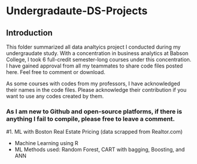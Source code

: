 # Undergradaute-DS-Projects

## Introduction
  This folder summarized all data analtyics project I conducted during my undergraudate study. With a concentration in business analytics at Babson College, I took 6 full-credit semester-long courses under this concentration. I have gained approval from all my teammates to share code files posted here. Feel free to comment or download. 
  
  As some courses with codes from my professors, I have acknowledged their names in the code files. Please acknowledge their contribution if you want to use any codes created by them.
  
 
 
 ### As I am new to Github and open-source platforms, if there is anything I fail to compile, please free to leave a comment. 
 
 #1. ML with Boston Real Estate Pricing (data scrapped from Realtor.com)
 - Machine Learning using R
 - ML Methods used: Random Forest, CART with bagging, Boosting, and ANN
